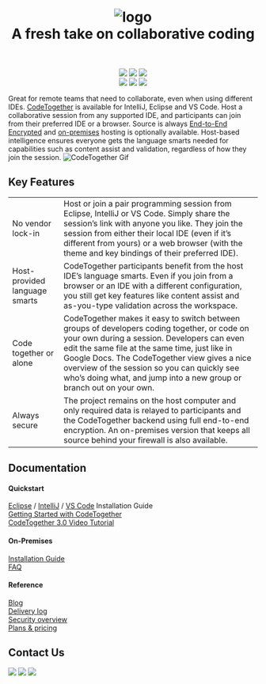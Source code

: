 <h1 align="center">
  <br>
    <img src="https://www.codetogether.com/wp-content/uploads/2020/02/codetogether-full-logo.png" alt="logo">
  <br>
  A fresh take on collaborative coding
  <br>
  <br>
</h1>
<p align="center">
<a href="https://codetogether.com"><img src="https://img.shields.io/visual-studio-marketplace/v/genuitecllc.codetogether"></a>
<a href="https://github.com/Genuitec/CodeTogether/issues/"><img src="https://img.shields.io/github/issues-closed/Genuitec/CodeTogether"></a>
<a href="https://gitter.im/CodeTogether-com/community"><img src="https://img.shields.io/gitter/room/CodeTogether-com/community"></a>
<br/>
<a href="https://plugins.jetbrains.com/plugin/14225-codetogether"><img src="https://img.shields.io/badge/Download-IntelliJ-fe2d5d"></a>
<a href="https://marketplace.eclipse.org/content/codetogether"><img src="https://img.shields.io/badge/Download-Eclipse-2c2255"></a>
<a href="https://marketplace.visualstudio.com/items?itemName=genuitecllc.codetogether"><img src="https://img.shields.io/badge/Download-VS%20Code-3c99d4"></a>
</p>

Great for remote teams that need to collaborate, even when using different IDEs. [CodeTogether](https://www.codetogether.com) is available for IntelliJ, Eclipse and VS Code. Host a collaborative session from any supported IDE, and participants can join from their preferred IDE or a browser. Source is always [End-to-End Encrypted](https://www.codetogether.com/download/security/) and [on-premises](https://www.codetogether.com/docs/on-premises-faq) hosting is optionally available. Host-based intelligence ensures everyone gets the language smarts needed for capabilities such as content assist and validation, regardless of how they join the session.
![CodeTogether Gif](docs/images/codetogether.gif)

## Key Features
<div class="tg-wrap"><table>
<tbody>
  <tr>
    <td>No vendor lock-in</td>
    <td>Host or join a pair programming session from Eclipse, IntelliJ or VS Code. Simply share the session’s link with anyone you like. They join the session from either their local IDE (even if it’s different from yours) or a web browser (with the theme and key bindings of their preferred IDE).</td>
  </tr>
  <tr>
    <td>Host-provided language smarts</td>
    <td>CodeTogether participants benefit from the host IDE’s language smarts. Even if you join from a browser or an IDE with a different configuration, you still get key features like content assist and as-you-type validation across the workspace.</td>
  </tr>
  <tr>
    <td>Code together or alone</td>
    <td>CodeTogether makes it easy to switch between groups of developers coding together, or code on your own during a session. Developers can even edit the same file at the same time, just like in Google Docs. The CodeTogether view gives a nice overview of the session so you can quickly see who’s doing what, and jump into a new group or branch out on your own.</td>
  </tr>
  <tr>
    <td>Always secure</td>
    <td>The project remains on the host computer and only required data is relayed to participants and the CodeTogether backend using full end-to-end encryption. An on-premises version that keeps all source behind your firewall is also available.</td>
  </tr>
</tbody>
</table>
</div>

## Documentation
#### Quickstart
[Eclipse](https://www.codetogether.com/docs/codetogether-for-eclipse-installation/)  / [IntelliJ](https://www.codetogether.com/docs/codetogether-for-jetbrains-ides-installation/)  / [VS Code](https://www.codetogether.com/docs/codetogether-for-vs-code-installation/) Installation Guide  
[Getting Started with CodeTogether](https://www.codetogether.com/docs/getting-started-with-codetogether/)  
[CodeTogether 3.0 Video Tutorial](https://youtu.be/Cb6A49ylPnc)

#### On-Premises
[Installation Guide](https://www.codetogether.com/docs/on-premises-installation-guide/)  
[FAQ](https://www.codetogether.com/docs/on-premises-faq/)

#### Reference
[Blog](https://www.codetogether.com/blog/)  
[Delivery log](https://www.codetogether.com/deliverylog/)  
[Security overview](https://www.codetogether.com/download/security/)  
[Plans & pricing](https://www.codetogether.com/pricing)  

## Contact Us
<a href="https://twitter.com/genuitec"><img src="https://img.shields.io/twitter/follow/Genuitec?style=social"></a>
<a href="https://gitter.im/CodeTogether-com/community"><img src="https://img.shields.io/gitter/room/CodeTogether-com/community"></a>
<a href="mailto:info@codetogether.com"><img src="https://img.shields.io/badge/Email-info@codetogether.com-2c2255"></a>
